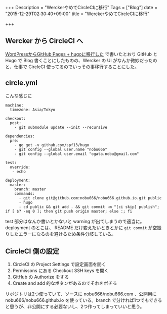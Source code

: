 +++
Description = "WerckerやめてCircleCIに移行"
Tags = ["Blog"]
date = "2015-12-29T02:30:40+09:00"
title = "WerckerやめてCircleCIに移行"

+++

## Wercker から CircleCI へ

[WordPressからGitHub Pages + hugoに移行した](http://nobu666.com/2015/06/21/1015.html) で書いたとおり GitHub と Hugo で Blog 書くことにしたものの、Wercker の UI がなんか微妙だったのと、仕事で CircleCI 使ってるのでいっその事移行することにした。

## circle.yml
こんな感じに

```
machine:
  timezone: Asia/Tokyo

checkout:
  post:
    - git submodule update --init --recursive

dependencies:
  pre:
    - go get -v github.com/spf13/hugo
    - git config --global user.name "nobu666"
    - git config --global user.email "ogata.nobu@gmail.com"

test:
  override:
   - echo

deployment:
  master:
    branch: master
    commands:
      - git clone git@github.com:nobu666/nobu666.github.io.git public
      - hugo
      - cd public && git add . && git commit -m "[ci skip] publish"; if [ $? -eq 0 ]; then git push origin master; else :; fi
```

test 部分はなんか書いとかないと warning が出てしまうので適当に。deployment のとこは、 README だけ変えたいときとかに `git commit` が空振りしたエラーになるのを避けるため条件分岐している。

## CircleCI 側の設定
1. CircleCI の Project Settings で設定画面を開く
1. Permissons にある Checkout SSH keys を開く
1. GitHub の Authorize をする
1. Create and add 的なボタンがあるのでそれをポチる

リポジトリは2つ使っていて、ソースに nobu666/nobu666.com 、公開用に nobu666/nobu666.github.io を使っている。branch で分ければ1つでもできると思うが、非公開にする必要ないし、2つ作ってしまっていいと思う。 
